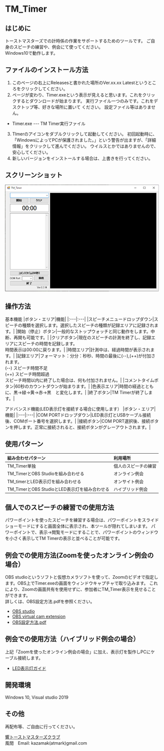 # TM_Timer

## はじめに
トーストマスターズでの計時係の作業をサポートするためのツールです。
ご自身のスピーチの練習や、例会にて使ってください。  
Windows10で動作します。

## ファイルのインストール方法
1. このページの右上にReleasesと書かれた場所のVer.xx.xx Latestというところをクリックしてください。
2. ページが変わり、Timer.exeという表示が見えると思います。これをクリックするとダウンロードが始まります。
実行ファイル一つのみです。これをデスクトップ等、好きな場所に置いて
ください。  設定ファイル等はありません。  
 - Timer.exe --- TM Timer実行ファイル   
3. TImerのアイコンをダブルクリックして起動してください。
初回起動時に、「WindowsによってPCが保護されました。」という警告が出ますが、「詳細情報」をクリックして進んでください。
ウイルスとかではありませんので、安心してください。
4. 新しいバージョンをインストールする場合は、上書きを行ってください。

## スクリーンショット
![Screenshot](https://github.com/kazamak/Timer/blob/master/screen_shot.png?raw=true)

## 操作方法

基本機能
|ボタン・エリア|機能|
|:---|:---|
|スピーチメニュードロップダウン|スピーチの種類を選択します。選択したスピーチの種類が記録エリアに記録されます。|
|開始（停止）ボタン|一般的なストップウォッチと同じ動作をします。中断、再開も可能です。|
|クリアボタン|現在のスピーチの計測を終了し、記録エリアにスピーチの時間を記録します。<br>時間表示は00:00に戻ります。|
|時間エリア|計測中は、経過時間が表示されます。|
|記録エリア|フォーマット：分分：秒秒、時間の最後に(--),(++)が付加されます。<br>  (--) スピーチ時間不足<br>  (++) スピーチ時間超過<br>スピーチ時間以内に終了した場合は、何も付加されません。|
|コメントタイムボタン|60秒のカウントダウンが始まります。|
|色表示エリア|時間の経過とともに、黒->緑->黄->赤->黒　と変化します。|
|終了ボタン|TM Timerが終了します。|

アドバンスド機能(LED表示灯を接続する場合に使用します）
|ボタン・エリア|機能|
|:---|:---|
|COM PORTドロップダウン|LED表示灯とUSBケーブル接続後、COMポート番号を選択します。|
|接続ボタン|COM PORT選択後、接続ボタンを押します。正常に接続されると、接続ボタンがグレーアウトされます。|

## 使用パターン
|組み合わせパターン|利用場所|
|:---|:---|
|TM_Timer単独|個人のスピーチの練習|
|TM_TimerとOBS Studioを組み合わせる|オンライン例会|
|TM_timerとLED表示灯を組み合わせる|オンサイト例会|
|TM_TimerとOBS StudioとLED表示灯を組み合わせる|ハイブリッド例会|
 
## 個人でのスピーチの練習での使用方法

パワーポイントを使ったスピーチを練習する場合は、パワーポイントをスライドショーモードにすると画面全体に表示され、本ツールが隠れてしまいます。
パワーポイントで、表示->閲覧モードにすることで、パワーポイントのウィンドウを小さく表示してTM Timerの表示と並べることが可能です。
 
## 例会での使用方法(Zoomを使ったオンライン例会の場合）
OBS studioというソフトと仮想カメラソフトを使って、Zoomのビデオで指定します。OBS上でTimer.exeの画面をウィンドウキャプチャで取り込みます。
これにより、Zoomの画面共有を使用せずに、参加者にTM_Timer表示を見せることができます。  
詳しくは、OBS設定方法.pdfを参照ください。

- [OBS studio](https://obsproject.com/download)  
- [OBS virtual cam extension](https://obsproject.com/forum/resources/obs-virtualcam.949/)
- [OBS設定方法.pdf](https://github.com/kazamak/Timer/blob/master/OSB%E8%A8%AD%E5%AE%9A%E6%96%B9%E6%B3%95.pdf)

## 例会での使用方法（ハイブリッド例会の場合）
上記「Zoomを使ったオンライン例会の場合」に加え、表示灯を製作しPCにケーブル接続します。
- [LED表示灯ガイド](https://github.com/kazamak/Timer/blob/master/LED%E8%A1%A8%E7%A4%BA%E7%81%AF%E3%82%AC%E3%82%A4%E3%83%89.pdf)


## 開発環境
Windows 10, Visual studio 2019  

## その他
再配布等、ご自由に行ってください。

[響トーストマスターズクラブ](http://hibikipsc.wp.xdomain.jp/)  
風間　Email: kazamak(atmark)gmail.com
